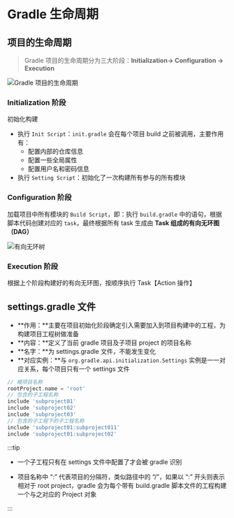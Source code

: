 # Gradle 生命周期

## 项目的生命周期
> Gradle 项目的生命周期分为三大阶段：**Initialization-> Configuration -> Execution**

![Gradle 项目的生命周期](/img/tool/gradle/project-lifecycle.png)

### Initialization 阶段

  初始化构建

  - 执行 `Init Script`：`init.gradle` 会在每个项目 build 之前被调用，主要作用有：
    - 配置内部的仓库信息
    - 配置一些全局属性
    - 配置用户名和密码信息
  - 执行 `Setting Script`：初始化了一次构建所有参与的所有模块

### Configuration 阶段

  加载项目中所有模块的 `Build Script`，即：执行 `build.gradle` 中的语句，根据脚本代码创建对应的 `task`，最终根据所有 task 生成由 **Task 组成的有向无环图（DAG）**

  ![有向无环树](/img/tool/gradle/有向无环树.png)

### Execution 阶段

  根据上个阶段构建好的有向无环图，按顺序执行 Task【Action 操作】

## settings.gradle 文件

- **作用：**主要在项目初始化阶段确定引入需要加入到项目构建中的工程，为构建项目工程树做准备
- **内容：**定义了当前 gradle 项目及子项目 project 的项目名称
- **名字：**为 settings.gradle 文件，不能发生变化
- **对应实例：**与 `org.gradle.api.initialization.Settings` 实例是一一对应关系，每个项目只有一个 settings 文件

```gradle
// 根项目名称
rootProject.name = 'root'
// 包含的子工程名称
include 'subproject01'
include 'subproject02'
include 'subproject03'
// 包含的子工程下的子工程名称
include 'subproject01:subproject011'
include 'subproject01:subproject02'
```

:::tip

- 一个子工程只有在 settings 文件中配置了才会被 gradle 识别

- 项目名称中 “:” 代表项目的分隔符，类似路径中的 “/”，如果以 “:” 开头则表示相对于 root project，gradle 会为每个带有 build.gradle 脚本文件的工程构建一个与之对应的 Project 对象

:::
